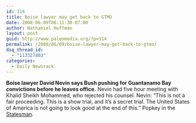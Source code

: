 ```yaml
---
id: 314
title: Boise lawyer may get back to GTMO
date: 2008-06-09T06:11:30-07:00
author: Nathaniel Hoffman
layout: post
guid: http://www.paleomedia.org/?p=314
permalink: /2008/06/09/boise-lawyer-may-get-back-to-gtmo/
dsq_thread_id:
  - "113327803"
categories:
  - Daily Newsrack
---
```

**Boise lawyer David Nevin says Bush pushing for Guantanamo Bay convictions before he leaves office.** Nevin had five hour meeting with Khalid Sheikh Mohammed, who rejected his counsel. Nevin: &#8220;This is not a fair proceeding. This is a show trial, and it&#8217;s a secret trial. The United States of America is not going to look good at the end of this.&#8221; Popkey in the [Statesman](http://www.idahostatesman.com/localnews/story/403333.html).